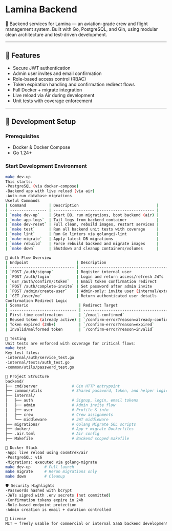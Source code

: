 # Lamina Backend

🧱 Backend services for Lamina — an aviation-grade crew and flight management system. Built with Go, PostgreSQL, and Gin, using modular clean architecture and test-driven development.

---

## 🚀 Features

- Secure JWT authentication
- Admin user invites and email confirmation
- Role-based access control (RBAC)
- Token expiration handling and confirmation redirect flows
- Full Docker + migrate integration
- Live reload via Air during development
- Unit tests with coverage enforcement

---

## 🔧 Development Setup

### Prerequisites

- Docker & Docker Compose
- Go 1.24+

### Start Development Environment

```bash
make dev-up
This starts:
-PostgreSQL (via docker-compose)
-Backend app with live reload (via air)
-Auto-run database migrations
Useful Commands
| Command          | Description                                  |
| ---------------- | -------------------------------------------- |
| `make dev-up`    | Start DB, run migrations, boot backend (air) |
| `make app-logs`  | Tail logs from backend container             |
| `make dev-reset` | Full clean, rebuild images, restart services |
| `make test`      | Run all backend unit tests with coverage     |
| `make lint`      | Run Go linters via golangci-lint             |
| `make migrate`   | Apply latest DB migrations                   |
| `make rebuild`   | Force rebuild backend and migrate images     |
| `make down`      | Shutdown and cleanup containers/volumes      |

🔐 Auth Flow Overview
| Endpoint                     | Description                                 |
| ---------------------------- | ------------------------------------------- |
| `POST /auth/signup`          | Register internal user                      |
| `POST /auth/login`           | Login and return access/refresh JWTs        |
| `GET /auth/confirm/:token`   | Email token confirmation redirect           |
| `POST /auth/complete-invite` | Set password after admin invite             |
| `POST /admin/create-user`    | Admin-only: invite user (internal/external) |
| `GET /user/me`               | Return authenticated user details           |
Confirmation Redirect Logic
| Scenario                      | Redirect Target                           |
| ----------------------------- | ----------------------------------------- |
| First-time confirmation       | `/email-confirmed`                        |
| Reused token (already active) | `/confirm-error?reason=already-confirmed` |
| Token expired (24h+)          | `/confirm-error?reason=expired`           |
| Invalid/malformed token       | `/confirm-error?reason=invalid`           |

🧪 Testing
Unit tests are enforced with coverage for critical flows:
make test
Key test files:
-internal/auth/service_test.go
-internal/tests/auth_test.go
-common/utils/password_test.go

🧠 Project Structure
backend/
├── cmd/server               # Gin HTTP entrypoint
├── common/utils             # Shared password, token, and helper logic
├── internal/
│   ├── auth                 # Signup, login, email tokens
│   ├── admin                # Admin invite flow
│   ├── user                 # Profile & info
│   ├── crew                 # Crew assignments
│   └── middleware           # JWT middleware
├── migrations/              # Golang Migrate SQL scripts
├── docker/                  # App + migrate Dockerfiles
├── .air.toml                # Air config
├── Makefile                 # Backend scoped makefile

🐳 Docker Stack
-App: live reload using cosmtrek/air
-PostgreSQL: v16
-Migrations: executed via golang-migrate
make dev-up      # Full launch
make migrate     # Rerun migrations only
make down        # Cleanup

🛡 Security Highlights
-Passwords hashed with bcrypt
-JWTs signed with .env secrets (not committed)
-Confirmation tokens expire in 24h
-Role-based endpoint protection
-Admin creation is email + duration controlled

📄 License
MIT — freely usable for commercial or internal SaaS backend development.